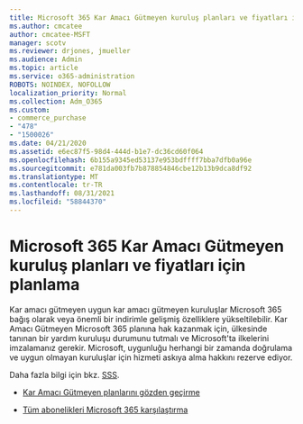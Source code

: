 ```yaml
---
title: Microsoft 365 Kar Amacı Gütmeyen kuruluş planları ve fiyatları için planlama
ms.author: cmcatee
author: cmcatee-MSFT
manager: scotv
ms.reviewer: drjones, jmueller
ms.audience: Admin
ms.topic: article
ms.service: o365-administration
ROBOTS: NOINDEX, NOFOLLOW
localization_priority: Normal
ms.collection: Adm_O365
ms.custom:
- commerce_purchase
- "478"
- "1500026"
ms.date: 04/21/2020
ms.assetid: e6ec87f5-98d4-444d-b1e7-dc36cd60f064
ms.openlocfilehash: 6b155a9345ed53137e953bdffff7bba7dfb0a96e
ms.sourcegitcommit: e781da003fb7b878854846cbe12b13b9dca8df92
ms.translationtype: MT
ms.contentlocale: tr-TR
ms.lasthandoff: 08/31/2021
ms.locfileid: "58844370"
---
```

# <a name="microsoft-365-for-nonprofit-plans-and-pricing"></a>Microsoft 365 Kar Amacı Gütmeyen kuruluş planları ve fiyatları için planlama

Kar amacı gütmeyen uygun kar amacı gütmeyen kuruluşlar Microsoft 365 bağış olarak veya önemli bir indirimle gelişmiş özelliklere yükseltilebilir. Kar Amacı Gütmeyen Microsoft 365 planına hak kazanmak [](https://go.microsoft.com/fwlink/p/?LinkID=330253) için, ülkesinde tanınan bir yardım kuruluşu durumunu tutmalı ve Microsoft'ta ilkelerini imzalamanız gerekir. Microsoft, uygunluğu herhangi bir zamanda doğrulama ve uygun olmayan kuruluşlar için hizmeti askıya alma hakkını rezerve ediyor.
  
Daha fazla bilgi için bkz. [SSS](https://products.office.com/nonprofit/office-365-nonprofit).
  
- [Kar Amacı Gütmeyen planlarını gözden geçirme](https://products.office.com/nonprofit/office-365-nonprofit-plans-and-pricing?tab=1)

- [Tüm abonelikleri Microsoft 365 karşılaştırma](https://products.office.com/business/compare-more-office-365-for-business-plans)